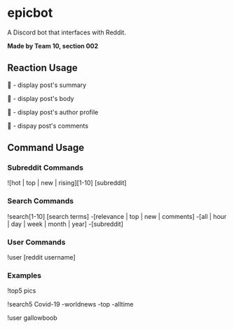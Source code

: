 # epicbot
A Discord bot that interfaces with Reddit.

**Made by Team 10, section 002**

## Reaction Usage
:page_with_curl: - display post's summary

:page_facing_up: - display post's body

:bust_in_silhouette: - display post's author profile

:speech_balloon: - dispay post's comments

## Command Usage

### Subreddit Commands

![hot | top | new | rising][1-10] [subreddit]

### Search Commands

!search[1-10] [search terms] -[relevance | top | new | comments] -[all | hour | day | week | month | year] -[subreddit]

### User Commands

!user [reddit username]

### Examples

!top5 pics

!search5 Covid-19 -worldnews -top -alltime

!user gallowboob
